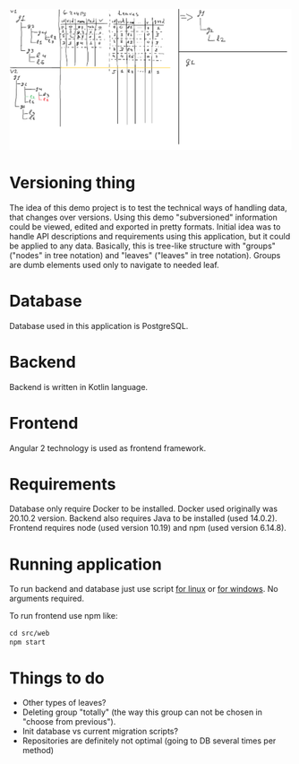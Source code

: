 ![Alt text](ActionSchema.png?raw=true "Schema")

# Versioning thing
The idea of this demo project is to test the technical ways of handling data, that changes over versions.
Using this demo "subversioned" information could be viewed, edited and exported in pretty formats.
Initial idea was to handle API descriptions and requirements using this application, but it could be applied to any data.
Basically, this is tree-like structure with "groups" ("nodes" in tree notation) and "leaves" ("leaves" in tree notation).
Groups are dumb elements used only to navigate to needed leaf. 

# Database
Database used in this application is PostgreSQL.

# Backend
Backend is written in Kotlin language.

# Frontend
Angular 2 technology is used as frontend framework.

# Requirements
Database only require Docker to be installed. Docker used originally was 20.10.2 version.
Backend also requires Java to be installed (used 14.0.2).
Frontend requires node (used version 10.19) and npm (used version 6.14.8).

# Running application
To run backend and database just use script [for linux](local/update.sh) or [for windows](local/update.bat). No arguments required.

To run frontend use npm like:
```
cd src/web
npm start
```

# Things to do
- Other types of leaves?
- Deleting group "totally" (the way this group can not be chosen in "choose from previous").
- Init database vs current migration scripts?
- Repositories are definitely not optimal (going to DB several times per method)
